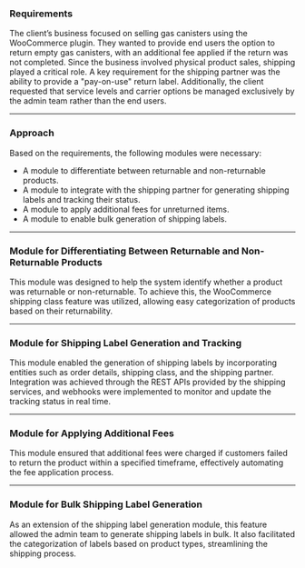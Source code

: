 ### **Requirements**

The client’s business focused on selling gas canisters using the WooCommerce plugin. They wanted to provide end users the option to return empty gas canisters, with an additional fee applied if the return was not completed. Since the business involved physical product sales, shipping played a critical role. A key requirement for the shipping partner was the ability to provide a "pay-on-use" return label. Additionally, the client requested that service levels and carrier options be managed exclusively by the admin team rather than the end users.

---

### **Approach**

Based on the requirements, the following modules were necessary:
- A module to differentiate between returnable and non-returnable products.
- A module to integrate with the shipping partner for generating shipping labels and tracking their status.
- A module to apply additional fees for unreturned items.
- A module to enable bulk generation of shipping labels.

---

### **Module for Differentiating Between Returnable and Non-Returnable Products**

This module was designed to help the system identify whether a product was returnable or non-returnable. To achieve this, the WooCommerce shipping class feature was utilized, allowing easy categorization of products based on their returnability.

---

### **Module for Shipping Label Generation and Tracking**

This module enabled the generation of shipping labels by incorporating entities such as order details, shipping class, and the shipping partner. Integration was achieved through the REST APIs provided by the shipping services, and webhooks were implemented to monitor and update the tracking status in real time.

---

### **Module for Applying Additional Fees**

This module ensured that additional fees were charged if customers failed to return the product within a specified timeframe, effectively automating the fee application process.

---

### **Module for Bulk Shipping Label Generation**

As an extension of the shipping label generation module, this feature allowed the admin team to generate shipping labels in bulk. It also facilitated the categorization of labels based on product types, streamlining the shipping process.